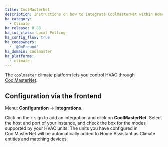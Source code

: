 ```yaml
---
title: CoolMasterNet
description: Instructions on how to integrate CoolMasterNet within Home Assistant.
ha_category:
  - Climate
ha_release: 0.88
ha_iot_class: Local Polling
ha_config_flow: true
ha_codeowners:
  - '@OnFreund'
ha_domain: coolmaster
ha_platforms:
  - climate
---
```


The `coolmaster` climate platform lets you control HVAC through [CoolMasterNet](https://coolautomation.com/products/coolmasternet/).

## Configuration via the frontend

Menu: **Configuration** -> **Integrations**.

Click on the `+` sign to add an integration and click on **CoolMasterNet**.
Select the host and port of your instance, and check the box for the modes
supported by your HVAC units. The units you have configured in CoolMasterNet
will be automatically added to Home Assistant as Climate entities and
matching devices.
